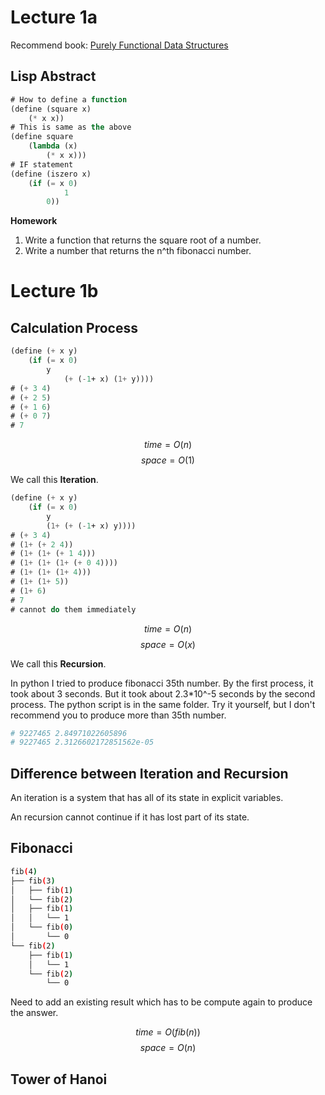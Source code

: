 # Lecture 1a

Recommend book: [Purely Functional Data Structures](https://doc.lagout.org/programmation/Functional%20Programming/Chris_Okasaki-Purely_Functional_Data_Structures-Cambridge_University_Press%281998%29.pdf)

## Lisp Abstract

```lisp
# How to define a function
(define (square x)
	(* x x))
# This is same as the above
(define square
	(lambda (x)
		(* x x)))
# IF statement
(define (iszero x)
	(if (= x 0)
            1
	    0))
```
**Homework**
1. Write a function that returns the square root of a number.
2. Write a number that returns the n^th fibonacci number.

# Lecture 1b

## Calculation Process

```lisp
(define (+ x y)
	(if (= x 0)
	    y
            (+ (-1+ x) (1+ y))))
# (+ 3 4)
# (+ 2 5)
# (+ 1 6)
# (+ 0 7)
# 7
```
$$ time = O(n) $$
$$ space = O(1) $$

We call this **Iteration**.

```lisp
(define (+ x y)
	(if (= x 0)
	    y
	    (1+ (+ (-1+ x) y))))
# (+ 3 4)
# (1+ (+ 2 4))
# (1+ (1+ (+ 1 4)))
# (1+ (1+ (1+ (+ 0 4))))
# (1+ (1+ (1+ 4)))
# (1+ (1+ 5))
# (1+ 6)
# 7
# cannot do them immediately
```
$$ time = O(n) $$
$$ space = O(x) $$

We call this **Recursion**.

In python I tried to produce fibonacci 35th number.
By the first process, it took about 3 seconds. But it took about 2.3*10^-5 seconds by the second process.
The python script is in the same folder. Try it yourself, but I don't recommend you to produce more than 35th number.

```python
# 9227465 2.84971022605896
# 9227465 2.3126602172851562e-05
```

## Difference between Iteration and Recursion

An iteration is a system that has all of its state in explicit variables.

An recursion cannot continue if it has lost part of its state.

## Fibonacci

```bash
fib(4)
├── fib(3)
│   ├── fib(1)
│   └── fib(2)
│	├── fib(1)
│	│   └── 1
│	└── fib(0)
│	    └── 0
└── fib(2)
    ├── fib(1)
    │   └── 1
    └── fib(2)
        └── 0
```
Need to add an existing result which has to be compute again to produce the answer.

$$ time = O(fib(n)) $$
$$ space = O(n) $$

## Tower of Hanoi

```lisp

```















